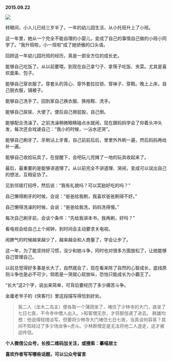 
          
            
**2015.09.22**



![](//upload-images.jianshu.io/upload_images/51001-c4e7200e20efea88.jpg)




转眼间，小人儿已经三岁半了，一年的幼儿园生活，从小托班升上了小班。

这一年里，她从一个完全不能自理的小婴儿，变成了自己的事情自己做的小班小同学了。“我升班啦，小一班啦”成了她骄傲的口头语。

回顾这一年幼儿园托班的经历，真是一部全方位的成长史。

能够自己吃饭了。从以前要喂，到现在自己拿勺子、拿筷子吃饭、夹菜。尤其是喜欢面条、包子。

能够自己穿衣服了。穿套头的背心、穿外套拉拉锁、穿袜子、穿鞋。晚上上床，自己脱衣服，铺被子。

能够自己洗手了。回到家自己换衣服、换拖鞋、洗手。

能够自己尿尿、大便了。便后自己擦屁股，自己倒。

能够配合洗澡了。之前洗澡稍微眼睛碰点水就闹，现在跟妈妈学会了仰着头冲头发，每次还会戏谑自己：“我小的时候，一沾水还哭”。

能够自己刷牙了。牙刷沾上牙膏，自己前前后后，里里外外刷一遍，然后妈妈再给补一遍。

能够自己收拾玩具了。在提醒下，会吧玩儿完摊了一地的玩具收起来了。

最后，最重要的是能够讲道理了。从以前完全不讲道理、哭闹，变成可以说出自己的想法，互相妥协了。

见到邻居打招呼，然后说：“我有礼貌吗？可以奖励好吃的吗？”

自己懒得刷牙的时候，会说：“爸爸给我刷，我喜欢爸爸刷得不好。”

自己懒得洗澡的时候，会说：“爸爸给我洗，妈妈洗得慢。”

每次自己刷牙前，会谈个条件：“先给我讲本书，我再刷，好吗？”

看电视会给自己上个闹钟，到时间会主动要求关电视。

闹脾气的时候越来越少了，越来越会和人商量了，学会让步了。

这一年，为了能坚持好习惯，没少和她斗争，同时也对很多方面放松了，让她能够自己管理自己。

以前总觉得好多事是长大了，自然就会了，现在看来除了自然的心智成长，底线原则斗争也是必不可少，倘若是一哭就心软放纵，恐怕只能成长为小霸王了。

“长大”这2个字，说出来简单，可背后要经历了多少痛苦斗争。

金庸老爷子的《侠客行》里这段描写得恰到好处。
>我二人（龙木二岛主）便各取一个蒲团坐了，堵住了少林寺的大门，直坐了七日七夜，不令寺中僧人出入。&gt;知客僧无奈，才将那信递了进去。
群雄均想：他说得轻措淡写，但要将少林寺大门堵住七日七夜，当真谈何容易？其间不知经过了多少场龙争&gt;虎斗。少林群僧定是无法将他二人逐走，这才被迫传信。




**个人微信公众号，长按二维码加关注，或搜索：摹喵居士**

**喜欢作者写写哪些话题，可以公众号留言**




          
        